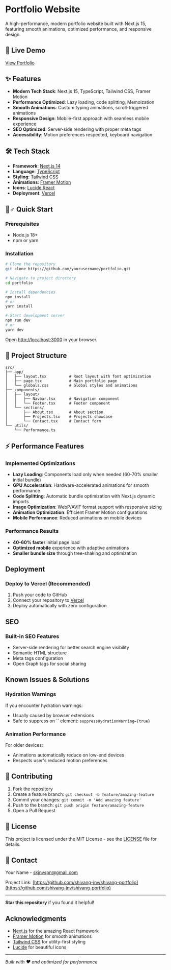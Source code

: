 # Portfolio Website

A high-performance, modern portfolio website built with Next.js 15, featuring smooth animations, optimized performance, and responsive design.

## 🚀 Live Demo

[View Portfolio](https://portfolio-shivang.vercel.app/)

## ✨ Features

- **Modern Tech Stack**: Next.js 15, TypeScript, Tailwind CSS, Framer Motion
- **Performance Optimized**: Lazy loading, code splitting, Memoization
- **Smooth Animations**: Custom typing animations, scroll-triggered animations
- **Responsive Design**: Mobile-first approach with seamless mobile experience
- **SEO Optimized**: Server-side rendering with proper meta tags
- **Accessibility**: Motion preferences respected, keyboard navigation

## 🛠️ Tech Stack

- **Framework**: [Next.js 14](https://nextjs.org/)
- **Language**: [TypeScript](https://www.typescriptlang.org/)
- **Styling**: [Tailwind CSS](https://tailwindcss.com/)
- **Animations**: [Framer Motion](https://www.framer.com/motion/)
- **Icons**: [Lucide React](https://lucide.dev/)
- **Deployment**: [Vercel](https://vercel.com/) 

## 🏃♂️ Quick Start

### Prerequisites

- Node.js 18+ 
- npm or yarn

### Installation

```bash
# Clone the repository
git clone https://github.com/yourusername/portfolio.git

# Navigate to project directory
cd portfolio

# Install dependencies
npm install
# or
yarn install

# Start development server
npm run dev
# or
yarn dev
```

Open [http://localhost:3000](http://localhost:3000) in your browser.

## 📁 Project Structure

```
src/
├── app/
│   ├── layout.tsx          # Root layout with font optimization
│   ├── page.tsx            # Main portfolio page
│   └── globals.css         # Global styles and animations
├── components/
│   ├── layout/
│   │   ├── Navbar.tsx      # Navigation component
│   │   └── Footer.tsx      # Footer component
│   └── sections/
│       ├── About.tsx       # About section
│       ├── Projects.tsx    # Projects showcase
│       └── Contact.tsx     # Contact form
└── utils/
    └── Performance.ts
```

## ⚡ Performance Features

### Implemented Optimizations

- **Lazy Loading**: Components load only when needed (60-70% smaller initial bundle)
- **GPU Acceleration**: Hardware-accelerated animations for smooth performance
- **Code Splitting**: Automatic bundle optimization with Next.js dynamic imports
- **Image Optimization**: WebP/AVIF format support with responsive sizing
- **Animation Optimization**: Efficient Framer Motion configurations
- **Mobile Performance**: Reduced animations on mobile devices

### Performance Results

- **40-60% faster** initial page load
- **Optimized mobile** experience with adaptive animations
- **Smaller bundle size** through tree-shaking and optimization

##  Deployment

### Deploy to Vercel (Recommended)

1. Push your code to GitHub
2. Connect your repository to [Vercel](https://vercel.com/)
3. Deploy automatically with zero configuration

## SEO 

### Built-in SEO Features

- Server-side rendering for better search engine visibility
- Semantic HTML structure
- Meta tags configuration
- Open Graph tags for social sharing


## Known Issues & Solutions

### Hydration Warnings

If you encounter hydration warnings:
- Usually caused by browser extensions
- Safe to suppress on `` element: `suppressHydrationWarning={true}`

### Animation Performance

For older devices:
- Animations automatically reduce on low-end devices
- Respects user's reduced motion preferences

## 🤝 Contributing

1. Fork the repository
2. Create a feature branch: `git checkout -b feature/amazing-feature`
3. Commit your changes: `git commit -m 'Add amazing feature'`
4. Push to the branch: `git push origin feature/amazing-feature`
5. Open a Pull Request

## 📄 License

This project is licensed under the MIT License - see the [LICENSE](LICENSE) file for details.

## 💬 Contact

Your Name - [skjnvspn@gmail.com](mailto:skjnvspn@gmail.com)

Project Link: [https://github.com/shivang-jnv/shivang-portfolio](https://github.com/shivang-jnv/shivang-portfolio)

***

**Star this repository** if you found it helpful!

## Acknowledgments

- [Next.js](https://nextjs.org/) for the amazing React framework
- [Framer Motion](https://www.framer.com/motion/) for smooth animations
- [Tailwind CSS](https://tailwindcss.com/) for utility-first styling
- [Lucide](https://lucide.dev/) for beautiful icons

***

*Built with ❤️ and optimized for performance*
